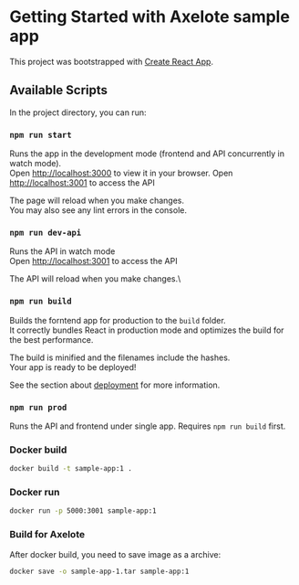 # Getting Started with Axelote sample app

This project was bootstrapped with [Create React App](https://github.com/facebook/create-react-app).

## Available Scripts

In the project directory, you can run:

### `npm run start`

Runs the app in the development mode (frontend and API concurrently in watch mode).\
Open [http://localhost:3000](http://localhost:3000) to view it in your browser.
Open [http://localhost:3001](http://localhost:3001) to access the API

The page will reload when you make changes.\
You may also see any lint errors in the console.

### `npm run dev-api`

Runs the API in watch mode\
Open [http://localhost:3001](http://localhost:3001) to access the API

The API will reload when you make changes.\

### `npm run build`

Builds the forntend app for production to the `build` folder.\
It correctly bundles React in production mode and optimizes the build for the best performance.

The build is minified and the filenames include the hashes.\
Your app is ready to be deployed!

See the section about [deployment](https://facebook.github.io/create-react-app/docs/deployment) for more information.


### `npm run prod`

Runs the API and frontend under single app. 
Requires `npm run build` first.

### Docker build
```bash
docker build -t sample-app:1 .
```

### Docker run
```bash
docker run -p 5000:3001 sample-app:1
```

### Build for Axelote
After docker build, you need to save image as a archive:
```bash
docker save -o sample-app-1.tar sample-app:1
```